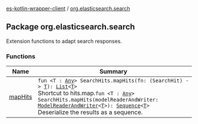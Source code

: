[es-kotlin-wrapper-client](../index.md) / [org.elasticsearch.search](./index.md)

## Package org.elasticsearch.search

Extension functions to adapt search responses.

### Functions

| Name | Summary |
|---|---|
| [mapHits](map-hits.md) | `fun <T : `[`Any`](https://kotlinlang.org/api/latest/jvm/stdlib/kotlin/-any/index.html)`> SearchHits.mapHits(fn: (SearchHit) -> `[`T`](map-hits.md#T)`): `[`List`](https://kotlinlang.org/api/latest/jvm/stdlib/kotlin.collections/-list/index.html)`<`[`T`](map-hits.md#T)`>`<br>Shortcut to hits.map.`fun <T : `[`Any`](https://kotlinlang.org/api/latest/jvm/stdlib/kotlin/-any/index.html)`> SearchHits.mapHits(modelReaderAndWriter: `[`ModelReaderAndWriter`](../io.inbot.eskotlinwrapper/-model-reader-and-writer/index.md)`<`[`T`](map-hits.md#T)`>): `[`Sequence`](https://kotlinlang.org/api/latest/jvm/stdlib/kotlin.sequences/-sequence/index.html)`<`[`T`](map-hits.md#T)`>`<br>Deserialize the results as a sequence. |
